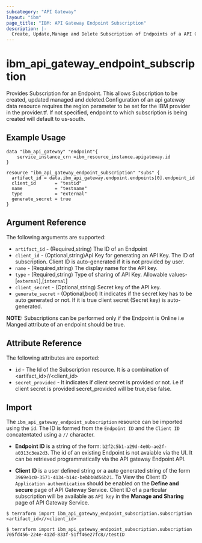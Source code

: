 ```yaml
---
subcategory: "API Gateway"
layout: "ibm"
page_title: "IBM: API Gateway Endpoint Subscription"
description: |-
  Create, Update,Manage and Delete Subscription of Endpoints of a API Gateway Service Instance.
---
```


# ibm\_api_gateway_endpoint_subscription

Provides Subscription for an Endpoint. This allows Subscription to be created, updated managed and deleted.Configuration of an api gateway data resource requires the region parameter to be set for the IBM provider in the provider.tf.  If not specified, endpoint to which subscription is being created will default to us-south. 

## Example Usage

```hcl
data "ibm_api_gateway" "endpoint"{
    service_instance_crn =ibm_resource_instance.apigateway.id
}

resource "ibm_api_gateway_endpoint_subscription" "subs" {
  artifact_id = data.ibm_api_gateway.endpoint.endpoints[0].endpoint_id
  client_id       = "testid"
  name            = "testname"
  type            = "external"
  generate_secret = true
}
```

## Argument Reference

The following arguments are supported:

* `artifact_id` - (Required,string) The ID of an Endpoint
* `client_id` - (Optional,string)Api Key for generating an API Key. The ID of subscription. Client ID is auto-generated if it is not provided by user.
* `name` - (Required,string) The display name for the API key.
* `type` - (Required,string) Type of sharing of API Key. Allowable values-[`external`],[`internal`]
* `client_secret` - (Optional,string) Secret key of the API key.
* `generate_secret` - (Optional,bool) It indicates if the secret key has to be auto generated or not. If it is true client secret (Secret key) is auto-generated.

**NOTE:** Subscriptions can be performed only if the Endpoint is Online i.e Manged attribute of an endpoint should be true.

## Attribute Reference

The following attributes are exported:

* `id` - The Id of the Subscription resource. It is a combination of <artifact_id>//<client_id>
* `secret_provided` - It indicates if client secret is provided or not. i.e if client secret is provided secret_provided will be true,else false.

## Import

The `ibm_api_gateway_endpoint_subscription` resource can be imported using the `id`. The ID is formed from the `Endpoint ID` and the `Client ID` concatentated using a `//` character.  

* **Endpoint ID** is a string of the form: `b2f2c5b1-a29d-4e0b-ae2f-a0313c3ea2d3`. The id of an existing Endpoint is not avaiable via the UI. It can be retrieved programmatically via the API gateway Endpoint API.

* **Client ID** is a user defined string or a auto generated string of the form `3969e1c0-3571-4134-b14c-bebbb0d56b21`. To View the Client ID `Application authentication` should be enabled on the **Define and secure** page of API Gateway Service. Client ID of a particular subscription will be available as `API key` in the **Manage and Sharing** page of API Gateway Service.

```
$ terraform import ibm_api_gateway_endpoint_subscription.subscription <artifact_id>//<client_id>

$ terraform import ibm_api_gateway_endpoint_subscription.subscription 705fd456-224e-412d-833f-51ff46e27fc8//testID